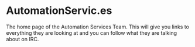 AutomationServic.es
===================

The home page of the Automation Services Team. This will give you links to everything they are looking at and you can
follow what they are talking about on IRC.
